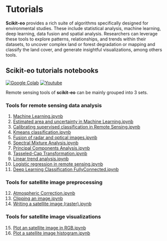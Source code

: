 <!-- #region -->
# **Tutorials**

**Scikit-eo** provides a rich suite of algorithms specifically designed for environmental studies. These include statistical analysis, machine learning, deep learning, data fusion and spatial analysis. Researchers can leverage these tools to explore patterns, relationships, and trends within their datasets, to uncover complex land or forest degradation or mapping and classify the land cover, and generate insightful visualizations, among others tools.


## Scikit-eo tutorials notebooks

[![Google Colab](https://colab.research.google.com/assets/colab-badge.svg)](https://github.com/yotarazona/scikit-eo/tree/main/examples)
[![Youtube](https://img.shields.io/badge/YouTube-Channel-red)]()

Remote sensing tools of **scikit-eo** can be mainly grouped into 3 sets. 

### Tools for remote sensing data analysis

1. [Machine Learning.ipynb](https://github.com/yotarazona/scikit-eo/blob/main/examples/01.%20Machine_Learning.ipynb)
2. [Estimated area and uncertainty in Machine Learning.ipynb](https://github.com/yotarazona/scikit-eo/blob/main/examples/02.%20Estimated%20area%20and%20uncertainty%20in%20Machine%20Learning.ipynb)
3. [Calibrating supervised classification in Remote Sensing.ipynb](https://github.com/yotarazona/scikit-eo/blob/main/examples/03_Calibrating_supervised_classification_in_Remote_Sensing.ipynb)
4. [Kmeans classification.ipynb](https://github.com/yotarazona/scikit-eo/blob/main/examples/04_K_means_classification.ipynb)
5. [Fusion of radar and optical images.ipynb](https://github.com/yotarazona/scikit-eo/blob/main/examples/05_Fusion_of_radar_and_optical_images.ipynb)
6. [Spectral Mixture Analysis.ipynb](https://github.com/yotarazona/scikit-eo/blob/main/examples/06_Spectral_Mixture_Analysis.ipynb)
7. [Principal Components Analysis.ipynb](https://github.com/yotarazona/scikit-eo/blob/main/examples/07_Principal_Components_Analysis.ipynb)
8. [Tasseled-Cap Transformation.ipynb](https://github.com/yotarazona/scikit-eo/blob/main/examples/08_Tasseled_Cap_Transformation.ipynb)
9. [Linear trend analysis.ipynb](https://github.com/yotarazona/scikit-eo/blob/main/examples/09_Linear_trend_analysis.ipynb)
10. [Logistic regression in remote sensing.ipynb](https://github.com/yotarazona/scikit-eo/blob/main/examples/10_Logistic_regression_in_remote_sensing.ipynb)
11. [Deep Learning Classification FullyConnected.ipynb](https://github.com/yotarazona/scikit-eo/blob/main/examples/11_Deep_Learning_Classification_FullyConnected.ipynb)

### Tools for satellite image preprocessing

12. [Atmospheric Correction.ipynb](https://github.com/yotarazona/scikit-eo/blob/main/examples/12_Atmospheric_Correction.ipynb)
13. [Clipping an image.ipynb](https://github.com/yotarazona/scikit-eo/blob/main/examples/13_Clipping_an_image.ipynb)
14. [Writing a satellite image (raster).ipynb](https://github.com/yotarazona/scikit-eo/blob/main/examples/14_Writing_a_satellite_image%20(raster).ipynb)

### Tools for satellite image visualizations

15. [Plot an satellite image in RGB.ipynb](https://github.com/yotarazona/scikit-eo/blob/main/examples/15_Plot_a_satellite_image_in_RGB.ipynb)
16. [Plot a satellite image histogram.ipynb](https://github.com/yotarazona/scikit-eo/blob/main/examples/16_Plot_a_satellite_image_histogram.ipynb)
<!-- #endregion -->
